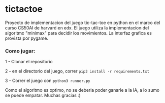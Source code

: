 # tictactoe
Proyecto de implementacion del juego tic-tac-toe en python en el marco del curso CS50AI de harvard en edx.
El juego utiliza la implementacion del algoritmo "minimax" para decidir los movimientos. La interfaz grafica es provista por pygame. 

### Como jugar: 
1 - Clonar el repositorio

2 - en el directorio del juego, correr ```pip3 install -r requirements.txt```

3 - Correr el juego con ```python3 runner.py```

Como el algoritmo es optimo, no se deberia poder ganarle a la IA, a lo sumo se puede empatar. Muchas gracias :) 

